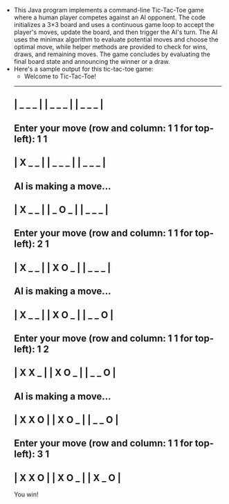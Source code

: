 - This Java program implements a command-line Tic-Tac-Toe game where a human player competes against an AI opponent. The code initializes a 3×3 board and uses a continuous game loop to accept the player's moves, update the board, and then trigger the AI's turn. The AI uses the minimax algorithm to evaluate potential moves and choose the optimal move, while helper methods are provided to check for wins, draws, and remaining moves. The game concludes by evaluating the final board state and announcing the winner or a draw.
- Here's a sample output for this tic-tac-toe game:
  - Welcome to Tic-Tac-Toe!
  ---------
  | _ _ _ |
  | _ _ _ |
  | _ _ _ |
  ---------
  Enter your move (row and column: 1 1 for top-left): 1 1
  ---------
  | X _ _ |
  | _ _ _ |
  | _ _ _ |
  ---------
  AI is making a move...
  ---------
  | X _ _ |
  | _ O _ |
  | _ _ _ |
  ---------
  Enter your move (row and column: 1 1 for top-left): 2 1
  ---------
  | X _ _ |
  | X O _ |
  | _ _ _ |
  ---------
  AI is making a move...
  ---------
  | X _ _ |
  | X O _ |
  | _ _ O |
  ---------
  Enter your move (row and column: 1 1 for top-left): 1 2
  ---------
  | X X _ |
  | X O _ |
  | _ _ O |
  ---------
  AI is making a move...
  ---------
  | X X O |
  | X O _ |
  | _ _ O |
  ---------
  Enter your move (row and column: 1 1 for top-left): 3 1
  ---------
  | X X O |
  | X O _ |
  | X _ O |
  ---------
  You win!
  
  
